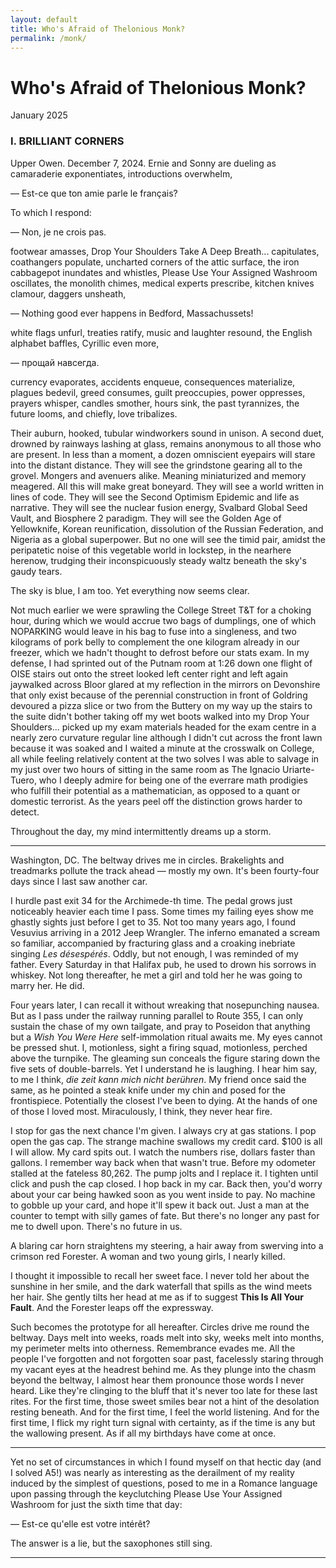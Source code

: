 ```yaml
---
layout: default
title: Who's Afraid of Thelonious Monk?
permalink: /monk/
---
```


# Who's Afraid of Thelonious Monk?
<p class="date">January 2025</p>

### I. BRILLIANT CORNERS
Upper Owen. December 7, 2024. Ernie and Sonny are
dueling as camaraderie exponentiates, 
introductions overwhelm,

— Est-ce que ton amie parle le français?

To which I respond:

— Non, je ne crois pas.

footwear amasses, Drop Your Shoulders Take A Deep Breath... capitulates, coathangers populate, uncharted corners of the attic surface, the iron cabbagepot inundates and whistles, Please Use Your Assigned Washroom oscillates, the monolith chimes, medical experts prescribe, kitchen knives clamour, daggers unsheath,

— Nothing good ever happens in Bedford, Massachussets!

white flags unfurl, treaties ratify, music and laughter resound, the English alphabet baffles, Cyrillic even more, 

— прощай навсегда.

currency evaporates, accidents enqueue, consequences materialize, plagues bedevil, greed consumes, guilt preoccupies, power oppresses, prayers whisper, candles smother, hours sink, the past tyrannizes, the future looms, and chiefly, love tribalizes.

Their auburn, hooked, tubular windworkers sound in unison. A second duet, drowned by rainways lashing at glass, remains anonymous to all those who are present. In less than a moment, a dozen omniscient eyepairs will stare into the distant distance. They will see the grindstone gearing all to the grovel. Mongers and avenuers alike. Meaning miniaturized and memory meagered. All this will make great boneyard. They will see a world written in lines of code. They will see the Second Optimism Epidemic and life as narrative. They will see the nuclear fusion energy, Svalbard Global Seed Vault, and Biosphere 2 paradigm. They will see the Golden Age of Yellowknife, Korean reunification, dissolution of the Russian Federation, and Nigeria as a global superpower. But no one will see the timid pair, amidst the peripatetic noise of this vegetable world in lockstep, in the nearhere herenow, trudging their inconspicuously steady waltz beneath the sky's gaudy tears.

The sky is blue, I am too. Yet everything now seems clear.

Not much earlier we were sprawling the College Street T&T for a choking hour, during which we would accrue two bags of dumplings, one of which NOPARKING would leave in his bag to fuse into a singleness, and two kilograms of pork belly to complement the one kilogram already in our freezer, which we hadn't thought to defrost before our stats exam. In my defense, I had sprinted out of the Putnam room at 1:26 down one flight of OISE stairs out onto the street looked left center right and left again jaywalked across Bloor glared at my reflection in the mirrors on Devonshire that only exist because of the perennial construction in front of Goldring devoured a pizza slice or two from the Buttery on my way up the stairs to the suite didn't bother taking off my wet boots walked into my Drop Your Shoulders... picked up my exam materials headed for the exam centre in a nearly zero curvature regular line although I didn't cut across the front lawn because it was soaked and I waited a minute at the crosswalk on College, all while feeling relatively content at the two solves I was able to salvage in my just over two hours of sitting in the same room as The Ignacio Uriarte-Tuero, who I deeply admire for being one of the everrare math prodigies who fulfill their potential as a mathematician, as opposed to a quant or domestic terrorist. As the years peel off the distinction grows harder to detect.

Throughout the day, my mind intermittently dreams up a storm.

---

Washington, DC. The beltway drives me in circles. Brakelights and treadmarks pollute the track ahead — mostly my own. It's been fourty-four days since I last saw another car.

I hurdle past exit 34 for the Archimede-th time. The pedal grows just noticeably heavier each time I pass. Some times my failing eyes show me ghastly sights just before I get to 35. Not too many years ago, I found Vesuvius arriving in a 2012 Jeep Wrangler. The inferno emanated a scream so familiar, accompanied by fracturing glass and a croaking inebriate singing *Les désespérés*. Oddly, but not enough, I was reminded of my father. Every Saturday in that Halifax pub, he used to drown his sorrows in whiskey. Not long thereafter, he met a girl and told her he was going to marry her. He did.

Four years later, I can recall it without wreaking that nosepunching nausea. But as I pass under the railway running parallel to Route 355, I can only sustain the chase of my own tailgate, and pray to Poseidon that anything but a *Wish You Were Here* self-immolation ritual awaits me. My eyes cannot be pressed shut. I, motionless, sight a firing squad, motionless, perched above the turnpike. The gleaming sun conceals the figure staring down the five sets of double-barrels. Yet I understand he is laughing. I hear him say, to me I think, *die zeit kann mich nicht berühren*. My friend once said the same, as he pointed a steak knife under my chin and posed for the frontispiece. Potentially the closest I've been to dying. At the hands of one of those I loved most. Miraculously, I think, they never hear fire.

I stop for gas the next chance I'm given. I always cry at gas stations. I pop open the gas cap. The strange machine swallows my credit card. $100 is all I will allow. My card spits out. I watch the numbers rise, dollars faster than gallons. I remember way back when that wasn't true. Before my odometer stalled at the fateless 80,262. The pump jolts and I replace it. I tighten until click and push the cap closed. I hop back in my car. Back then, you'd worry about your car being hawked soon as you went inside to pay. No machine to gobble up your card, and hope it'll spew it back out. Just a man at the counter to tempt with silly games of fate. But there's no longer any past for me to dwell upon. There's no future in us.

A blaring car horn straightens my steering, a hair away from swerving into a crimson red Forester. A woman and two young girls, I nearly killed.

I thought it impossible to recall her sweet face. I never told her about the sunshine in her smile, and the dark waterfall that spills as the wind meets her hair. She gently tilts her head at me as if to suggest **This Is All Your Fault**. And the Forester leaps off the expressway.

Such becomes the prototype for all hereafter. Circles drive me round the beltway. Days melt into weeks, roads melt into sky, weeks melt into months, my perimeter melts into otherness. Remembrance evades me. All the people I've forgotten and not forgotten soar past, facelessly staring through my vacant eyes at the headrest behind me. As they plunge into the chasm beyond the beltway, I almost hear them pronounce those words I never heard. Like they're clinging to the bluff that it's never too late for these last rites. For the first time, those sweet smiles bear not a hint of the desolation resting beneath. And for the first time, I feel the world listening. And for the first time, I flick my right turn signal with certainty, as if the time is any but the wallowing present. As if all my birthdays have come at once.

---

Yet no set of circumstances in which I found myself on that hectic day (and I solved A5!) was nearly as interesting as the derailment of my reality induced by the simplest of questions, posed to me in a Romance language upon passing through the keyclutching Please Use Your Assigned Washroom for just the sixth time that day:

— Est-ce qu'elle est votre intérêt?

The answer is a lie, but the saxophones still sing.

---